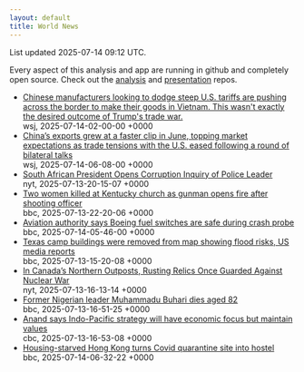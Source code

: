 ```yaml
---
layout: default
title: World News
---
```


<div markdown="0">
<div class="byline small text-muted">List updated <span class="datetime">2025-07-14 09:12 UTC</span>.</div>

<p>Every aspect of this analysis and app are running in github and completely open source. Check out the <a href="https://github.com/Castro-Media/Analysis">analysis</a> and <a href="https://github.com/Castro-Media/TopStoryReview.com">presentation</a> repos.</p>
<ul>
<li><a href='https://www.wsj.com/economy/trade/vietnam-china-manufacturing-trump-tariffs-58767ba2'>Chinese manufacturers looking to dodge steep U.S. tariffs are pushing across the border to make their goods in Vietnam. This wasn't exactly the desired outcome of Trump's trade war.</a><div class='byline small text-muted'>wsj, <span class="datetime">2025-07-14-02-00-00 +0000</span></div></li>
<li><a href='https://www.wsj.com/economy/trade/chinas-exports-beat-expectations-in-boost-for-economy-a75f43a5'>China&#8217;s exports grew at a faster clip in June, topping market expectations as trade tensions with the U.S. eased following a round of bilateral talks</a><div class='byline small text-muted'>wsj, <span class="datetime">2025-07-14-06-08-00 +0000</span></div></li>
<li><a href='https://www.nytimes.com/2025/07/13/world/africa/south-africa-police-corruption-ramaphosa.html'>South African President Opens Corruption Inquiry of Police Leader</a><div class='byline small text-muted'>nyt, <span class="datetime">2025-07-13-20-15-07 +0000</span></div></li>
<li><a href='https://www.bbc.com/news/articles/cm2l5jn6254o'>Two women killed at Kentucky church as gunman opens fire after shooting officer</a><div class='byline small text-muted'>bbc, <span class="datetime">2025-07-13-22-20-06 +0000</span></div></li>
<li><a href='https://www.bbc.com/news/articles/ce9xpgnx3vdo'>Aviation authority says Boeing fuel switches are safe during crash probe</a><div class='byline small text-muted'>bbc, <span class="datetime">2025-07-14-05-46-00 +0000</span></div></li>
<li><a href='https://www.bbc.com/news/articles/ce8zjk5yx8wo'>Texas camp buildings were removed from map showing flood risks, US media reports</a><div class='byline small text-muted'>bbc, <span class="datetime">2025-07-13-15-20-08 +0000</span></div></li>
<li><a href='https://www.nytimes.com/2025/07/13/world/americas/canada-cold-war-golden-dome.html'>In Canada&#8217;s Northern Outposts, Rusting Relics Once Guarded Against Nuclear War</a><div class='byline small text-muted'>nyt, <span class="datetime">2025-07-13-16-13-14 +0000</span></div></li>
<li><a href='https://www.bbc.com/news/articles/c89781qxnzdo'>Former Nigerian leader Muhammadu Buhari dies aged 82</a><div class='byline small text-muted'>bbc, <span class="datetime">2025-07-13-16-51-25 +0000</span></div></li>
<li><a href='https://www.cbc.ca/news/politics/indo-pacific-strategy-anand-1.7583996?cmp=rss'>Anand says Indo-Pacific strategy will have economic focus but maintain values</a><div class='byline small text-muted'>cbc, <span class="datetime">2025-07-13-16-53-08 +0000</span></div></li>
<li><a href='https://www.bbc.com/news/articles/cd97pxd49v2o'>Housing-starved Hong Kong turns Covid quarantine site into hostel</a><div class='byline small text-muted'>bbc, <span class="datetime">2025-07-14-06-32-22 +0000</span></div></li>
</ul>
</div>
